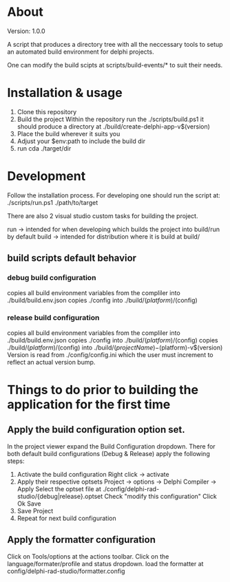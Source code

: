 # About
Version: 1.0.0

A script that produces a directory tree with all the neccessary 
tools to setup an automated build environment for delphi projects.

One can modify the build scipts at scripts/build-events/*
to suit their needs.

# Installation & usage
1. Clone this repository
2. Build the project
   Within the repository run the ./scripts/build.ps1
   it should produce a directory at ./build/create-delphi-app-v$(version)
3. Place the build wherever it suits you
4. Adjust your $env:path to include the build dir
5. run cda ./target/dir

# Development
Follow the installation process. For developing one should run the script at:
./scripts/run.ps1 ./path/to/target

There are also 2 visual studio custom tasks for building the project.

run -> intended for when developing which builds the project into build/run by default
build -> intended for distribution where it is build at build/

## build scripts default behavior
### debug build configuration
copies all build environment variables from the compliler into ./build/build.env.json
copies ./config into ./build/$(platform)/$(config)
### release build configuration
copies all build environment variables from the compliler into ./build/build.env.json
copies ./config into ./build/$(platform)/$(config)
copies ./build/$(platform)/$(config) into ./build/$(projectName)-$(platform)-v$(version)
Version is read from ./config/config.ini which the user must increment to reflect
an actual version bump.

# Things to do prior to building the application for the first time
## Apply the build configuration option set.
In the project viewer expand the Build Configuration dropdown.
There for both default build configurations (Debug & Release) apply the following steps:

1. Activate the build configuration
   Right click -> activate
2. Apply their respective optsets
   Project -> options -> Delphi Compiler -> Apply 
   Select the optset file at ./config/delphi-rad-studio/{debug|release}.optset
   Check "modify this configuration"
   Click Ok
   Save
3. Save Project 
4. Repeat for next build configuration

## Apply the formatter configuration
Click on Tools/options at the actions toolbar.
Click on the language/formater/profile and status dropdown.
load the formatter at config/delphi-rad-studio/formatter.config
